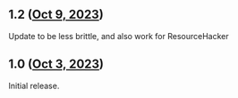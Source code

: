 ## 1.2 ([Oct 9, 2023](https://github.com/ramensoftware/windhawk-mods/blob/8700ddafbee73c8c13480eaf2619347877d9b367/mods/lm-ppee-wow64.wh.cpp))

Update to be less brittle, and also work for ResourceHacker
## 1.0 ([Oct 3, 2023](https://github.com/ramensoftware/windhawk-mods/blob/94f657fd52c7d1972d33dc6f7139ce9898f732d7/mods/lm-ppee-wow64.wh.cpp))

Initial release.
